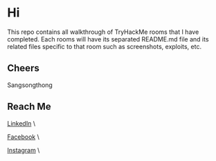 # Hi

This repo contains all walkthrough of TryHackMe rooms that I have completed.
Each rooms will have its separated README.md file and its related files specific to that room such as screenshots, exploits, etc.

## Cheers

Sangsongthong

## Reach Me

[LinkedIn](https://www.linkedin.com/in/sangsongthong-chantaranothai/) \

[Facebook](https://www.facebook.com/share/162kohswBD/?mibextid=qi2Omg) \

[Instagram](https://www.instagram.com/hexterika.cyberlab?igsh=cTRoaGxmNGxrcmMz) \
